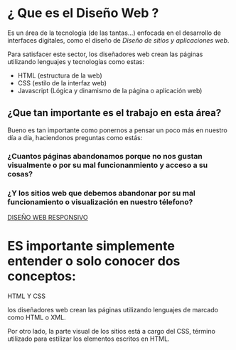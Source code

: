 # ¿ Que es el Diseño Web ?

Es un área de la tecnología (de las tantas...) enfocada en el desarrollo de interfaces digitales, como el diseño de
*Diseño de sitios y aplicaciones web*.

Para satisfacer este sector, los diseñadores web crean las páginas utilizando lenguajes y tecnologías como estas:

- HTML (estructura de la web)
- CSS (estilo de la interfaz web)
- Javascript (Lógica y dinamismo de la página o aplicación web)

## ¿Que tan importante es el trabajo en esta área?

Bueno es tan importante como ponernos a pensar un poco más en nuestro día a día,
haciendonos preguntas como estás:

### ¿Cuantos páginas abandonamos porque no nos gustan visualmente o por su mal funcionanmiento y acceso a su cosas?

### ¿Y los sitios web que debemos abandonar por su mal funcionamiento o visualización en nuestro télefono?
[DISEÑO WEB RESPONSIVO]('https://github.com/sanei1509/Web-design')

# ES importante simplemente entender o solo conocer dos conceptos:

 HTML Y CSS
 
 los diseñadores web crean las páginas utilizando lenguajes de marcado como HTML o XML.

Por otro lado, la parte visual de los sitios está a cargo del CSS, término utilizado para estilizar los elementos escritos en HTML.
